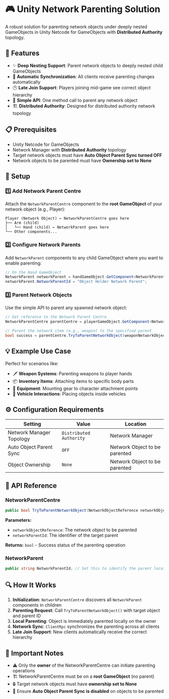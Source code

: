 # 🎮 Unity Network Parenting Solution

A robust solution for parenting network objects under deeply nested GameObjects in Unity Netcode for GameObjects with **Distributed Authority** topology.

## 🚀 Features

- ✨ **Deep Nesting Support**: Parent network objects to deeply nested child GameObjects
- 🔄 **Automatic Synchronization**: All clients receive parenting changes automatically
- 🕐 **Late Join Support**: Players joining mid-game see correct object hierarchy
- 🎯 **Simple API**: One method call to parent any network object
- 🏗️ **Distributed Authority**: Designed for distributed authority network topology

## 📋 Prerequisites

- Unity Netcode for GameObjects
- Network Manager with **Distributed Authority** topology
- Target network objects must have **Auto Object Parent Sync turned OFF**
- Network objects to be parented must have **Ownership set to None**

## 🔧 Setup

### 1️⃣ Add Network Parent Centre

Attach the `NetworkParentCentre` component to the **root GameObject** of your network object (e.g., Player):

```
Player (Network Object) ← NetworkParentCentre goes here
├── Arm (child)
│   └── Hand (child) ← NetworkParent goes here
└── Other components...
```

### 2️⃣ Configure Network Parents

Add `NetworkParent` components to any child GameObject where you want to enable parenting:

```csharp
// On the Hand GameObject
NetworkParent networkParent = handGameObject.GetComponent<NetworkParent>();
networkParent.NetworkParentId = "Object Holder Network Parent";
```

### 3️⃣ Parent Network Objects

Use the simple API to parent any spawned network object:

```csharp
// Get reference to the Network Parent Centre
NetworkParentCentre parentCentre = playerGameObject.GetComponent<NetworkParentCentre>();

// Parent the network item (e.g., weapon) to the specified parent
bool success = parentCentre.TryToParentNetworkObject(weaponNetworkObject, "Object Holder Network Parent");
```

## 💡 Example Use Case

Perfect for scenarios like:
- 🗡️ **Weapon Systems**: Parenting weapons to player hands
- 📦 **Inventory Items**: Attaching items to specific body parts
- 🎒 **Equipment**: Mounting gear to character attachment points
- 🚗 **Vehicle Interactions**: Placing objects inside vehicles

## ⚙️ Configuration Requirements

| Setting | Value | Location |
|---------|--------|----------|
| Network Manager Topology | `Distributed Authority` | Network Manager |
| Auto Object Parent Sync | `OFF` | Network Object to be parented |
| Object Ownership | `None` | Network Object to be parented |

## 📝 API Reference

### NetworkParentCentre

```csharp
public bool TryToParentNetworkObject(NetworkObjectReference networkObjectReference, string networkParentId)
```

**Parameters:**
- `networkObjectReference`: The network object to be parented
- `networkParentId`: The identifier of the target parent

**Returns:** `bool` - Success status of the parenting operation

### NetworkParent

```csharp
public string NetworkParentId; // Set this to identify the parent location
```

## 🔍 How It Works

1. **Initialization**: `NetworkParentCentre` discovers all `NetworkParent` components in children
2. **Parenting Request**: Call `TryToParentNetworkObject()` with target object and parent ID
3. **Local Parenting**: Object is immediately parented locally on the owner
4. **Network Sync**: `ClientRpc` synchronizes the parenting across all clients
5. **Late Join Support**: New clients automatically receive the correct hierarchy

## 🚨 Important Notes

- ⚠️ Only the **owner** of the NetworkParentCentre can initiate parenting operations
- 🏗️ NetworkParentCentre must be on a **root GameObject** (no parent)
- 🔒 Target network objects must have **ownership set to None**
- 📴 Ensure **Auto Object Parent Sync is disabled** on objects to be parented
